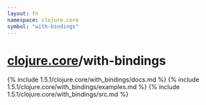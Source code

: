 ```yaml
---
layout: fn
namespace: clojure.core
symbol: "with-bindings"
---
```


# [clojure.core](../)/with-bindings

{% include 1.5.1/clojure.core/with_bindings/docs.md %}
{% include 1.5.1/clojure.core/with_bindings/examples.md %}
{% include 1.5.1/clojure.core/with_bindings/src.md %}

